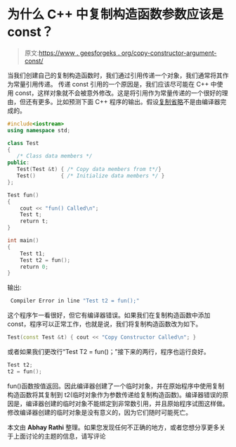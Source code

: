 # 为什么 C++ 中复制构造函数参数应该是 const？

> 原文:[https://www . geesforgeks . org/copy-constructor-argument-const/](https://www.geeksforgeeks.org/copy-constructor-argument-const/)

当我们创建自己的复制构造函数时，我们通过引用传递一个对象，我们通常将其作为常量引用传递。
传递 const 引用的一个原因是，我们应该尽可能在 C++ 中使用 const，这样对象就不会被意外修改。这是将引用作为常量传递的一个很好的理由，但还有更多。比如预测下面 C++ 程序的输出。假设[复制省略](https://www.geeksforgeeks.org/copy-elision-in-c/)不是由编译器完成的。

```cpp
#include<iostream>
using namespace std;

class Test
{
   /* Class data members */ 
public:
   Test(Test &t) { /* Copy data members from t*/}
   Test()        { /* Initialize data members */ }
};

Test fun()
{
    cout << "fun() Called\n";
    Test t;
    return t;
}

int main()
{
    Test t1;
    Test t2 = fun();
    return 0;
}
```

输出:

```cpp
 Compiler Error in line "Test t2 = fun();" 
```

这个程序乍一看很好，但它有编译器错误。如果我们在复制构造函数中添加 const，程序可以正常工作，也就是说，我们将复制构造函数改为如下。

```cpp
Test(const Test &t) { cout << "Copy Constructor Called\n"; }
```

或者如果我们更改行“Test T2 = fun()；”接下来的两行，程序也运行良好。

```cpp
Test t2; 
t2 = fun();
```

fun()函数按值返回。因此编译器创建了一个临时对象，并在原始程序中使用复制构造函数将其复制到 t2(临时对象作为参数传递给复制构造函数)。编译器错误的原因是，编译器创建的临时对象不能绑定到非常数引用，并且原始程序试图这样做。修改编译器创建的临时对象是没有意义的，因为它们随时可能死亡。

本文由 **Abhay Rathi** 整理。如果您发现任何不正确的地方，或者您想分享更多关于上面讨论的主题的信息，请写评论